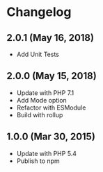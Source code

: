 Changelog
=========

2.0.1 (May 16, 2018)
--------------------
* Add Unit Tests

2.0.0 (May 15, 2018)
--------------------
* Update with PHP 7.1
* Add Mode option
* Refactor with ESModule
* Build with rollup

1.0.0 (Mar 30, 2015)
--------------------
* Update with PHP 5.4
* Publish to npm

